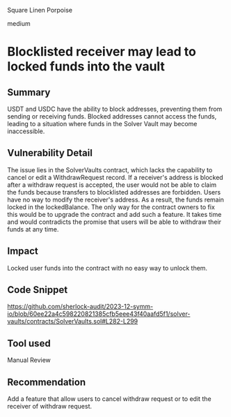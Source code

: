 Square Linen Porpoise

medium

# Blocklisted receiver may lead to locked funds into the vault

## Summary

USDT and USDC have the ability to block addresses, preventing them from sending or receiving funds. Blocked addresses cannot access the funds, leading to a situation where funds in the Solver Vault may become inaccessible.

## Vulnerability Detail

The issue lies in the SolverVaults contract, which lacks the capability to cancel or edit a WithdrawRequest record. If a receiver's address is blocked after a withdraw request is accepted, the user would not be able to claim the funds because transfers to blocklisted addresses are forbidden. Users have no way to modify the receiver's address. As a result, the funds remain locked in the lockedBalance. 
The only way for the contract owners to fix this would be to upgrade the contract and add such a feature. It takes time and would contradicts the promise that users will be able to withdraw their funds at any time.

## Impact

Locked user funds into the contract with no easy way to unlock them.

## Code Snippet

https://github.com/sherlock-audit/2023-12-symm-io/blob/60ee22a4c598220821385cfb5eee43f40aafd5f1/solver-vaults/contracts/SolverVaults.sol#L282-L299

## Tool used

Manual Review

## Recommendation

Add a feature that allow users to cancel withdraw request or to edit the receiver of withdraw request.
